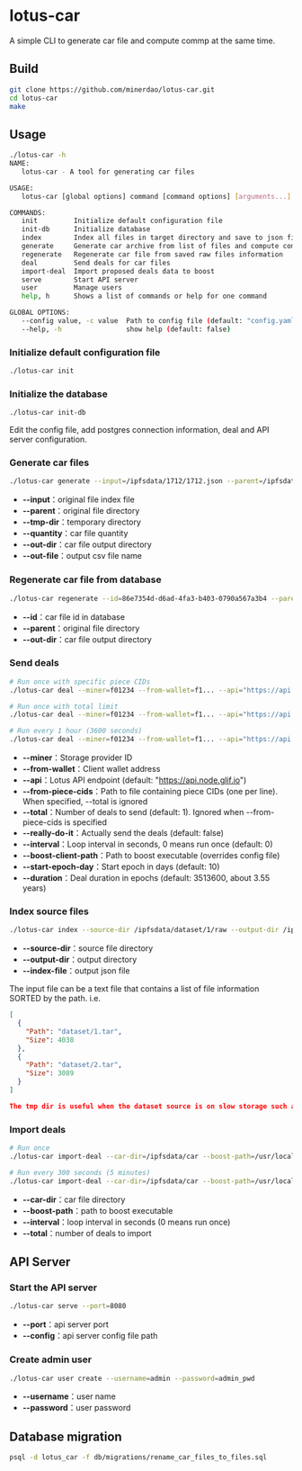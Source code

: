 # lotus-car
A simple CLI to generate car file and compute commp at the same time.

## Build
```sh
git clone https://github.com/minerdao/lotus-car.git
cd lotus-car
make
```
## Usage

```sh
./lotus-car -h
NAME:
   lotus-car - A tool for generating car files

USAGE:
   lotus-car [global options] command [command options] [arguments...]

COMMANDS:
   init         Initialize default configuration file
   init-db      Initialize database
   index        Index all files in target directory and save to json file
   generate     Generate car archive from list of files and compute commp
   regenerate   Regenerate car file from saved raw files information
   deal         Send deals for car files
   import-deal  Import proposed deals data to boost
   serve        Start API server
   user         Manage users
   help, h      Shows a list of commands or help for one command

GLOBAL OPTIONS:
   --config value, -c value  Path to config file (default: "config.yaml")
   --help, -h                show help (default: false)
```

### Initialize default configuration file
```sh
./lotus-car init
```

### Initialize the database
```sh
./lotus-car init-db
```

Edit the config file, add postgres connection information, deal and API server configuration.

### Generate car files
```sh
./lotus-car generate --input=/ipfsdata/1712/1712.json --parent=/ipfsdata/1712/raw --tmp-dir=/ipfsdata/tmp1 --quantity=1 --out-dir=/ipfsdata/car --out-file=/home/fil/csv/dataset_1712_1227.csv
```
- **--input**：original file index file
- **--parent**：original file directory
- **--tmp-dir**：temporary directory
- **--quantity**：car file quantity
- **--out-dir**：car file output directory
- **--out-file**：output csv file name

### Regenerate car file from database
```sh
./lotus-car regenerate --id=86e7354d-d6ad-4fa3-b403-0790a567a3b4 --parent=/ipfsdata/dataset/1/raw --out-dir=/ipfsdata/car-regenerate
```
- **--id**：car file id in database
- **--parent**：original file directory
- **--out-dir**：car file output directory

### Send deals
```sh
# Run once with specific piece CIDs
./lotus-car deal --miner=f01234 --from-wallet=f1... --api="https://api.node.glif.io" --from-piece-cids=/path/to/piece_cids.txt --really-do-it --boost-client-path=/usr/local/bin/boost

# Run once with total limit
./lotus-car deal --miner=f01234 --from-wallet=f1... --api="https://api.node.glif.io" --total=10 --really-do-it --boost-client-path=/usr/local/bin/boost

# Run every 1 hour (3600 seconds)
./lotus-car deal --miner=f01234 --from-wallet=f1... --api="https://api.node.glif.io" --total=10 --really-do-it --interval=3600 --boost-client-path=/usr/local/bin/boost
```
- **--miner**：Storage provider ID
- **--from-wallet**：Client wallet address
- **--api**：Lotus API endpoint (default: "https://api.node.glif.io")
- **--from-piece-cids**：Path to file containing piece CIDs (one per line). When specified, --total is ignored
- **--total**：Number of deals to send (default: 1). Ignored when --from-piece-cids is specified
- **--really-do-it**：Actually send the deals (default: false)
- **--interval**：Loop interval in seconds, 0 means run once (default: 0)
- **--boost-client-path**：Path to boost executable (overrides config file)
- **--start-epoch-day**：Start epoch in days (default: 10)
- **--duration**：Deal duration in epochs (default: 3513600, about 3.55 years)

### Index source files
```sh
./lotus-car index --source-dir /ipfsdata/dataset/1/raw --output-dir /ipfsdata/dataset/1 --index-file 1.json
```
- **--source-dir**：source file directory
- **--output-dir**：output directory
- **--index-file**：output json file

The input file can be a text file that contains a list of file information SORTED by the path. i.e.
```json
[
  {
    "Path": "dataset/1.tar",
    "Size": 4038
  },
  {
    "Path": "dataset/2.tar",
    "Size": 3089
  }
]

The tmp dir is useful when the dataset source is on slow storage such as NFS or S3FS/Goofys mount.
```

### Import deals
```sh
# Run once
./lotus-car import-deal --car-dir=/ipfsdata/car --boost-path=/usr/local/bin/boost --total=10

# Run every 300 seconds (5 minutes)
./lotus-car import-deal --car-dir=/ipfsdata/car --boost-path=/usr/local/bin/boost --interval=300 --total=10
```
- **--car-dir**：car file directory
- **--boost-path**：path to boost executable
- **--interval**：loop interval in seconds (0 means run once)
- **--total**：number of deals to import

## API Server

### Start the API server
```sh
./lotus-car serve --port=8080
```
- **--port**：api server port
- **--config**：api server config file path


### Create admin user
```sh
./lotus-car user create --username=admin --password=admin_pwd
```
- **--username**：user name
- **--password**：user password


## Database migration
```sh
psql -d lotus_car -f db/migrations/rename_car_files_to_files.sql